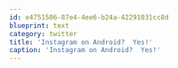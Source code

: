 ```yaml
---
id: e4751506-87e4-4ee6-b24a-42291031cc8d
blueprint: text
category: twitter
title: 'Instagram on Android?  Yes!'
caption: 'Instagram on Android?  Yes!'
---
```

